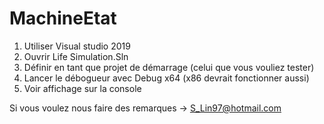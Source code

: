 # MachineEtat

1. Utiliser Visual studio 2019
2. Ouvrir Life Simulation.Sln
3. Définir en tant que projet de démarrage (celui que vous vouliez tester)
4. Lancer le débogueur avec Debug x64 (x86 devrait fonctionner aussi)
5. Voir affichage sur la console


Si vous voulez nous faire des remarques -> S_Lin97@hotmail.com
